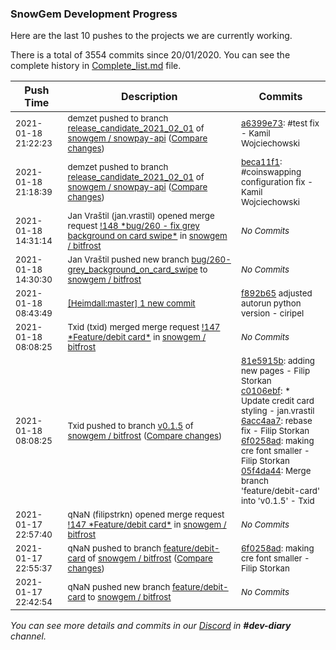 
### SnowGem Development Progress

Here are the last 10 pushes to the projects we are currently working.

There is a total of 3554 commits since 20/01/2020. You can see the complete history in
 [Complete_list.md](Complete_list.md) file.

| Push Time | Description | Commits |
| --- | --- | --- |
| <sub>2021-01-18 21:22:23</sub> | <sub>demzet pushed to branch [release\_candidate\_2021\_02\_01](https://gitlab.com/snowgem/snowpay-api/commits/release_candidate_2021_02_01) of [snowgem / snowpay\-api](https://gitlab.com/snowgem/snowpay-api) ([Compare changes](https://gitlab.com/snowgem/snowpay-api/compare/beca11f137220834e2445213de055f1594389fb0...a6399e73107b726d07fc929116a05aa6ddda2b65))</sub> | <sub>[a6399e73](https://gitlab.com/snowgem/snowpay-api/-/commit/a6399e73107b726d07fc929116a05aa6ddda2b65): #test fix - Kamil Wojciechowski</sub> |
| <sub>2021-01-18 21:18:39</sub> | <sub>demzet pushed to branch [release\_candidate\_2021\_02\_01](https://gitlab.com/snowgem/snowpay-api/commits/release_candidate_2021_02_01) of [snowgem / snowpay\-api](https://gitlab.com/snowgem/snowpay-api) ([Compare changes](https://gitlab.com/snowgem/snowpay-api/compare/cef3474cf2b121b36e41138872804e6f2caab280...beca11f137220834e2445213de055f1594389fb0))</sub> | <sub>[beca11f1](https://gitlab.com/snowgem/snowpay-api/-/commit/beca11f137220834e2445213de055f1594389fb0): #coinswapping configuration fix - Kamil Wojciechowski</sub> |
| <sub>2021-01-18 14:31:14</sub> | <sub>Jan Vraštil (jan.vrastil) opened merge request [\!148 \*bug/260 \- fix grey background on card swipe\*](https://gitlab.com/snowgem/bitfrost/-/merge_requests/148) in [snowgem / bitfrost](https://gitlab.com/snowgem/bitfrost)</sub> | <sub>_No Commits_</sub> |
| <sub>2021-01-18 14:30:30</sub> | <sub>Jan Vraštil pushed new branch [bug/260\-grey\_background\_on\_card\_swipe](https://gitlab.com/snowgem/bitfrost/commits/bug/260-grey_background_on_card_swipe) to [snowgem / bitfrost](https://gitlab.com/snowgem/bitfrost)</sub> | <sub>_No Commits_</sub> |
| <sub>2021-01-18 08:43:49</sub> | <sub>[[Heimdall:master] 1 new commit](https://github.com/ciripel/Heimdall/commit/f892b65a8632a3924edf4e054b540843e0da4de8)</sub> | <sub>[f892b65](https://github.com/ciripel/Heimdall/commit/f892b65a8632a3924edf4e054b540843e0da4de8) adjusted autorun python version - ciripel</sub> |
| <sub>2021-01-18 08:08:25</sub> | <sub>Txid (txid) merged merge request [\!147 \*Feature/debit card\*](https://gitlab.com/snowgem/bitfrost/-/merge_requests/147) in [snowgem / bitfrost](https://gitlab.com/snowgem/bitfrost)</sub> | <sub>_No Commits_</sub> |
| <sub>2021-01-18 08:08:25</sub> | <sub>Txid pushed to branch [v0\.1\.5](https://gitlab.com/snowgem/bitfrost/commits/v0.1.5) of [snowgem / bitfrost](https://gitlab.com/snowgem/bitfrost) ([Compare changes](https://gitlab.com/snowgem/bitfrost/compare/576516c3db1f0a3131cf6dfffc436b5ad6488ee0...05f4da448439f6cd407ba61fa0e908e6d5bd426d))</sub> | <sub>[81e5915b](https://gitlab.com/snowgem/bitfrost/-/commit/81e5915b321bb5a8432e11cf8506656c57bb6a75): adding new pages - Filip Storkan<br>[c0106ebf](https://gitlab.com/snowgem/bitfrost/-/commit/c0106ebf5fac943210f44c65d38f54377b4b1fe5): * Update credit card styling - jan.vrastil<br>[6acc4aa7](https://gitlab.com/snowgem/bitfrost/-/commit/6acc4aa71f423d9c654ea5be68b95f9e15e02660): rebase fix - Filip Storkan<br>[6f0258ad](https://gitlab.com/snowgem/bitfrost/-/commit/6f0258ad9f278f7e80e1dd69d73bd09bbd50e790): making cre font smaller - Filip Storkan<br>[05f4da44](https://gitlab.com/snowgem/bitfrost/-/commit/05f4da448439f6cd407ba61fa0e908e6d5bd426d): Merge branch 'feature/debit-card' into 'v0.1.5' - Txid</sub> |
| <sub>2021-01-17 22:57:40</sub> | <sub>qNaN (filipstrkn) opened merge request [\!147 \*Feature/debit card\*](https://gitlab.com/snowgem/bitfrost/-/merge_requests/147) in [snowgem / bitfrost](https://gitlab.com/snowgem/bitfrost)</sub> | <sub>_No Commits_</sub> |
| <sub>2021-01-17 22:55:37</sub> | <sub>qNaN pushed to branch [feature/debit\-card](https://gitlab.com/snowgem/bitfrost/commits/feature/debit-card) of [snowgem / bitfrost](https://gitlab.com/snowgem/bitfrost) ([Compare changes](https://gitlab.com/snowgem/bitfrost/compare/6acc4aa71f423d9c654ea5be68b95f9e15e02660...6f0258ad9f278f7e80e1dd69d73bd09bbd50e790))</sub> | <sub>[6f0258ad](https://gitlab.com/snowgem/bitfrost/-/commit/6f0258ad9f278f7e80e1dd69d73bd09bbd50e790): making cre font smaller - Filip Storkan</sub> |
| <sub>2021-01-17 22:42:54</sub> | <sub>qNaN pushed new branch [feature/debit\-card](https://gitlab.com/snowgem/bitfrost/commits/feature/debit-card) to [snowgem / bitfrost](https://gitlab.com/snowgem/bitfrost)</sub> | <sub>_No Commits_</sub> |

_You can see more details and commits in our [Discord](https://discord.gg/zumGnbg) in **#dev-diary** channel._
